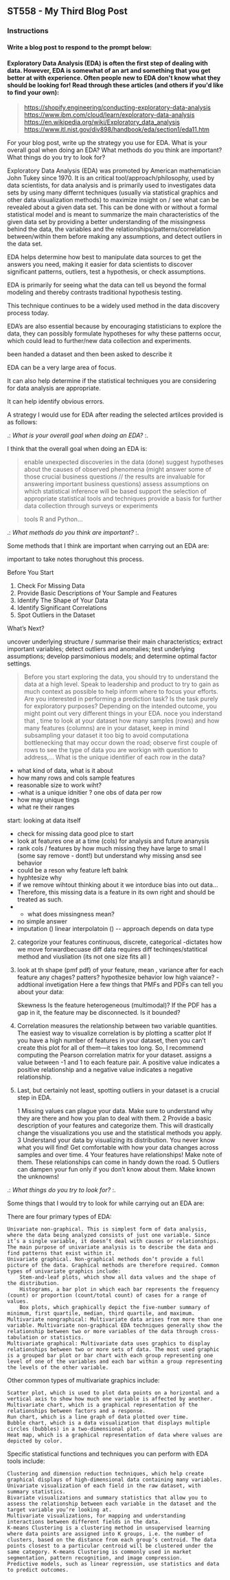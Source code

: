 ## ST558 - My Third Blog Post  

<!--
Overview

This assignment is to create a blog post using your github blog.  See below for the blog post prompt. Assesses LO 1.3 and others.
Completion time

The estimated time to complete this assignment is 20-40 minutes.
Instructions
-->

### Instructions  
#### Write a blog post to respond to the prompt below:

#### Exploratory Data Analysis (EDA) is often the first step of dealing with data.  However, EDA is somewhat of an art and something that you get better at with experience.  Often people new to EDA don't know what they should be looking for!  Read through these articles (and others if you'd like to find your own):  

> https://shopify.engineering/conducting-exploratory-data-analysis  
> https://www.ibm.com/cloud/learn/exploratory-data-analysis  
> https://en.wikipedia.org/wiki/Exploratory_data_analysis  
> https://www.itl.nist.gov/div898/handbook/eda/section1/eda11.htm  

For your blog post, write up the strategy you use for EDA. What is your overall goal when doing an EDA? What methods do you think are important? What things do you try to look for? 

Exploratory Data Analysis (EDA) was promoted by American mathematician John Tukey since 1970. It is an critical tool/approach/philosophy, used by data scientists, for data analysis and is primarily used to investigates data sets by using many differnt techniques (usually via statistical graphics and other data visualization methods) to maximize insight on / see what can be revealed about a given data set. This can be done with or without a formal statistical model and is meant to summarize the main characteristics of the given data set by providing a better understanding of the missingness behind the data, the variables and the relationships/patterns/correlation between/within them before making any assumptions, and detect outliers in the data set. 

EDA helps determine how best to manipulate data sources to get the answers you need, making it easier for data scientists to discover significant patterns, outliers, test a hypothesis, or check assumptions.

EDA is primarily for seeing what the data can tell us beyond the formal modeling and thereby contrasts traditional hypothesis testing. 

This technique continues to be a widely used method in the data discovery process today.

EDA’s are also essential because by encouraging statisticians to explore the data, they can possibly formulate hypotheses for why these patterns occur, which could lead to further/new data collection and experiments.  


 been handed a dataset and then been asked to describe it
 
EDA can be a very large area of focus.

It can also help determine if the statistical techniques you are considering for data analysis are appropriate.

It can help identify obvious errors. 



A strategy I would use for EDA after reading the selected artilces provided is as follows:

.: *What is your overall goal when doing an EDA?* :.

I think that the overall goal when doing an EDA is:


> enable unexpected discoveries in the data (done)
> suggest hypotheses about the causes of observed phenomena (might answer some of those crucial business questions // the results are invaluable for answering important business questions)
> assess assumptions on which statistical inference will be based
> support the selection of appropriate statistical tools and techniques
> provide a basis for further data collection through surveys or experiments
    
    
 






   






 






> 
> 
> tools R and Python... 



 










.: *What methods do you think are important?* :.

Some methods that I think are important when carrying out an EDA are:

important to take notes thorughout this process.

Before You Start


1. Check For Missing Data
2. Provide Basic Descriptions of Your Sample and Features
3. Identify The Shape of Your Data
4. Identify Significant Correlations
5. Spot Outliers in the Dataset


What’s Next?



   uncover underlying structure / summarise their main characteristics;
    extract important variables;
    detect outliers and anomalies;
    test underlying assumptions;
    develop parsimonious models; and
    determine optimal factor settings.


> Before you start exploring the data, you should try to understand the data at a high level.  Speak to leadership and product to try to gain as much context as possible to help inform where to focus your efforts. Are you interested in performing a prediction task? Is the task purely for exploratory purposes? Depending on the intended outcome, you might point out very different things in your EDA.
> noce you inderstand that , time to look at your dataset how many samples (rows) and how many features (columns) are in your dataset, keep in mind subsampling your dataset it too big to avoid computationa bottlenecking that may occur down the road; observe first couple of rows to see the type of data you are workign with
> question to address,... What is the unique identifier of each row in the data?

- what kind of data, what is it about
- how many rows and cols sample features
- reasonable size to work wiht?
- -what is a unique idnitier ? one obs of data per row
- how may unique tings
- what re their ranges

start: looking at data itself
- check for missing data good plce to start
- look at features one at a time (cols) for analysis and future ananysis
- rank cols / features by how much missing they have large to smal l (some say remove - dont!) but understand why missing ansd see behavior
- could be a reson why feature left balnk
- hyphtesize why
- if we remove wihtout thinking about it we intorduce bias into out data...
- Therefore, this missing data is a feature in its own right and should be treated as such.
- - what does missingness mean?
- no simple answer
- imputation () linear interpolatoin () -- approach depends on data type

2. categorize your features 
 continuous, discrete, categorical -dictates how we move forwardbecuase diff data requires diff techinqes/statitical method and viusliation (its not one size fits all )

3. look at th shape (pmf pdf) of your feature, mean , variance after for each feature
 any chages? patters? hypothesize behavior
 low high vaiance? - addtional invetigation
Here a few things that PMFs and PDFs can tell you about your data: 
 
    Skewness
    Is the feature heterogeneous (multimodal)?
    If the PDF has a gap in it, the feature may be disconnected.
    Is it bounded?

 
 4. Correlation measures the relationship between two variable quantities. The easiest way to visualize correlation is by plotting a scatter plot 
 If you have a high number of features in your dataset, then you can’t create this plot for all of them—it takes too long. So, I recommend computing the Pearson correlation matrix for your dataset. 
 assigns a value between -1 and 1 to each feature pair.
 A positive value indicates a positive relationship and a negative value indicates a negative relationship.
 
5. Last, but certainly not least, spotting outliers in your dataset is a crucial step in EDA. 



    1 Missing values can plague your data. Make sure to understand why they are there and how you plan to deal with them.
   2  Provide a basic description of your features and categorize them. This will drastically change the visualizations you use and the statistical methods you apply.
    3 Understand your data by visualizing its distribution. You never know what you will find! Get comfortable with how your data changes across samples and over time.
    4 Your features have relationships! Make note of them. These relationships can come in handy down the road.
    5 Outliers can dampen your fun only if you don’t know about them. Make known the unknowns!




.: *What things do you try to look for?* :.

Some things that I would try to look for while carrying out an EDA are:
> 

There are four primary types of EDA:

    Univariate non-graphical. This is simplest form of data analysis, where the data being analyzed consists of just one variable. Since it’s a single variable, it doesn’t deal with causes or relationships. The main purpose of univariate analysis is to describe the data and find patterns that exist within it.
    Univariate graphical. Non-graphical methods don’t provide a full picture of the data. Graphical methods are therefore required. Common types of univariate graphics include:
        Stem-and-leaf plots, which show all data values and the shape of the distribution.
        Histograms, a bar plot in which each bar represents the frequency (count) or proportion (count/total count) of cases for a range of values.
        Box plots, which graphically depict the five-number summary of minimum, first quartile, median, third quartile, and maximum.
    Multivariate nongraphical: Multivariate data arises from more than one variable. Multivariate non-graphical EDA techniques generally show the relationship between two or more variables of the data through cross-tabulation or statistics.
    Multivariate graphical: Multivariate data uses graphics to display relationships between two or more sets of data. The most used graphic is a grouped bar plot or bar chart with each group representing one level of one of the variables and each bar within a group representing the levels of the other variable.

Other common types of multivariate graphics include:

    Scatter plot, which is used to plot data points on a horizontal and a vertical axis to show how much one variable is affected by another.
    Multivariate chart, which is a graphical representation of the relationships between factors and a response.
    Run chart, which is a line graph of data plotted over time.
    Bubble chart, which is a data visualization that displays multiple circles (bubbles) in a two-dimensional plot.
    Heat map, which is a graphical representation of data where values are depicted by color.


Specific statistical functions and techniques you can perform with EDA tools include:

    Clustering and dimension reduction techniques, which help create graphical displays of high-dimensional data containing many variables.
    Univariate visualization of each field in the raw dataset, with summary statistics.
    Bivariate visualizations and summary statistics that allow you to assess the relationship between each variable in the dataset and the target variable you’re looking at.
    Multivariate visualizations, for mapping and understanding interactions between different fields in the data.
    K-means Clustering is a clustering method in unsupervised learning where data points are assigned into K groups, i.e. the number of clusters, based on the distance from each group’s centroid. The data points closest to a particular centroid will be clustered under the same category. K-means Clustering is commonly used in market segmentation, pattern recognition, and image compression.
    Predictive models, such as linear regression, use statistics and data to predict outcomes.






<!--
Your blog post can be written in a conversational tone or more formally (however you want to represent yourself).  There is no word count or anything like that, just make sure you answer the prompts above to receive full credit.

Submit the URL for your (rendered) github blog in the text box. 
-->
